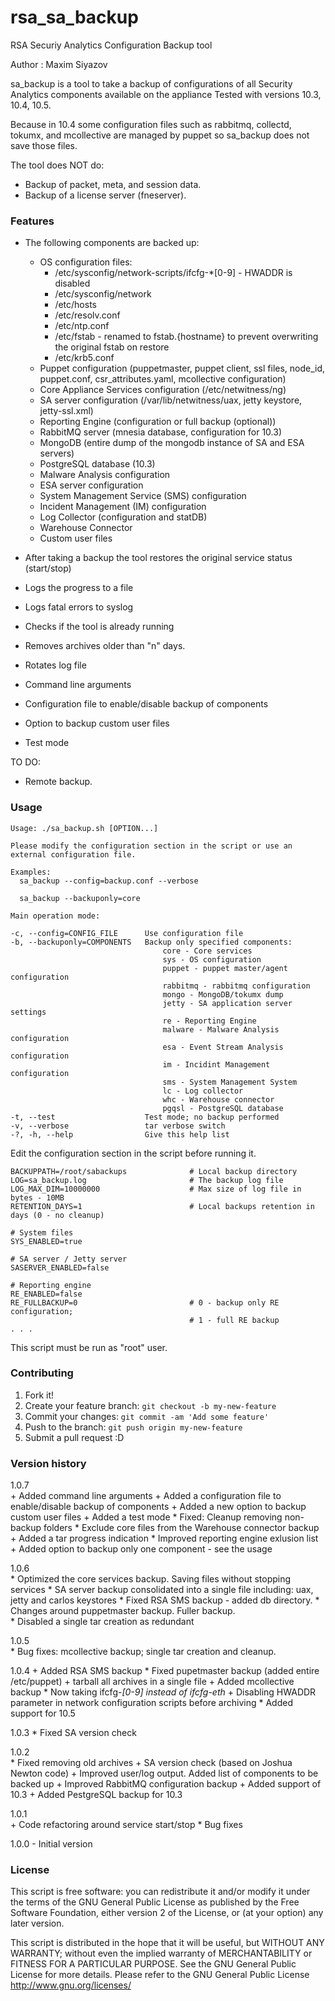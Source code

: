 # rsa_sa_backup

RSA Securiy Analytics Configuration Backup tool

Author : Maxim Siyazov 

sa_backup is a tool to take a backup of configurations of all Security Analytics components available on the appliance 
Tested with versions 10.3, 10.4, 10.5.   

Because in 10.4 some configuration files such as rabbitmq, collectd, tokumx, and mcollective are managed by puppet so sa_backup does not save those files. 

The tool does NOT do:
- Backup of packet, meta, and session data. 
- Backup of a license server (fneserver).

### Features

* The following components are backed up:
  - OS configuration files:
    - /etc/sysconfig/network-scripts/ifcfg-*[0-9] - HWADDR is disabled
    - /etc/sysconfig/network
    - /etc/hosts
    - /etc/resolv.conf
    - /etc/ntp.conf
    - /etc/fstab - renamed to fstab.{hostname} to prevent overwriting the original fstab on restore
    - /etc/krb5.conf
  - Puppet configuration (puppetmaster, puppet client, ssl files, node_id, puppet.conf, csr_attributes.yaml, mcollective configuration)
  - Core Appliance Services configuration (/etc/netwitness/ng)
  - SA server configuration (/var/lib/netwitness/uax, jetty keystore, jetty-ssl.xml)
  - Reporting Engine (configuration or full backup (optional))
  - RabbitMQ server (mnesia database, configuration for 10.3)
  - MongoDB (entire dump of the mongodb instance of SA and ESA servers)
  - PostgreSQL database (10.3)
  - Malware Analysis configuration
  - ESA server configuration
  - System Management Service (SMS) configuration
  - Incident Management (IM) configuration
  - Log Collector (configuration and statDB)
  - Warehouse Connector 
  - Custom user files

* After taking a backup the tool restores the original service status (start/stop)
* Logs the progress to a file
* Logs fatal errors to syslog
* Checks if the tool is already running
* Removes archives older than "n" days. 
* Rotates log file
* Command line arguments
* Configuration file to enable/disable backup of components
* Option to backup custom user files
* Test mode


TO DO:
- Remote backup.


### Usage
```
Usage: ./sa_backup.sh [OPTION...]

Please modify the configuration section in the script or use an external configuration file.

Examples:
  sa_backup --config=backup.conf --verbose

  sa_backup --backuponly=core

Main operation mode:

-c, --config=CONFIG_FILE      Use configuration file
-b, --backuponly=COMPONENTS   Backup only specified components:
                                  core - Core services
                                  sys - OS configuration
                                  puppet - puppet master/agent configuration
                                  rabbitmq - rabbitmq configuration
                                  mongo - MongoDB/tokumx dump
                                  jetty - SA application server settings
                                  re - Reporting Engine
                                  malware - Malware Analysis configuration
                                  esa - Event Stream Analysis configuration
                                  im - Incidint Management configuration
                                  sms - System Management System
                                  lc - Log collector
                                  whc - Warehouse connector
                                  pgqsl - PostgreSQL database
-t, --test                    Test mode; no backup performed
-v, --verbose                 tar verbose switch
-?, -h, --help                Give this help list
```

Edit the configuration section in the script before running it.
```
BACKUPPATH=/root/sabackups              # Local backup directory
LOG=sa_backup.log                       # The backup log file
LOG_MAX_DIM=10000000                    # Max size of log file in bytes - 10MB 
RETENTION_DAYS=1                        # Local backups retention in days (0 - no cleanup)
										
# System files 
SYS_ENABLED=true

# SA server / Jetty server
SASERVER_ENABLED=false

# Reporting engine
RE_ENABLED=false
RE_FULLBACKUP=0                         # 0 - backup only RE configuration; 
                                        # 1 - full RE backup
. . .
```

This script must be run as "root" user. 


### Contributing

1. Fork it!
2. Create your feature branch: `git checkout -b my-new-feature`
3. Commit your changes: `git commit -am 'Add some feature'`
4. Push to the branch: `git push origin my-new-feature`
5. Submit a pull request :D

### Version history

1.0.7     
		+ Added command line arguments
		+ Added a configuration file to enable/disable backup of components
		+ Added a new option to backup custom user files
		+ Added a test mode
		* Fixed: Cleanup removing non-backup folders
		* Exclude core files from the Warehouse connector backup
		+ Added a tar progress indication
		* Improved reporting engine exlusion list
		+ Added option to backup only one component - see the usage
		
1.0.6   
        * Optimized the core services backup. Saving files without stopping services 
        * SA server backup consolidated into a single file including: uax, jetty and carlos keystores
        * Fixed RSA SMS backup -  added db directory. 
        * Changes around puppetmaster backup. Fuller backup.          
        * Disabled a single tar creation as redundant 

1.0.5	
        * Bug fixes: mcollective backup; single tar creation and cleanup.

1.0.4
        + Added RSA SMS backup
        * Fixed pupetmaster backup (added entire /etc/puppet)
        + tarball all archives in a single file
        + Added mcollective backup
        * Now taking ifcfg-*[0-9] instead of ifcfg-eth*
        + Disabling HWADDR parameter in network configuration scripts before archiving 
        * Added support for 10.5

1.0.3
        * Fixed SA version check

1.0.2		
		* Fixed removing old archives
		+ SA version check (based on Joshua Newton code)
		+ Improved user/log output. Added list of components to be backed up
		+ Improved RabbitMQ configuration backup
		+ Added support of 10.3
		+ Added PestgreSQL backup for 10.3

1.0.1		
		+ Code refactoring around service start/stop
		* Bug fixes

1.0.0	- Initial version
			
### License

  This script is free software: you can redistribute it and/or modify it under
  the terms of the GNU General Public License as published by the Free Software
  Foundation, either version 2 of the License, or (at your option) any later
  version.
  
  This script is distributed in the hope that it will be useful, but WITHOUT
  ANY WARRANTY; without even the implied warranty of MERCHANTABILITY or FITNESS
  FOR A PARTICULAR PURPOSE. See the GNU General Public License for more details.
  Please refer to the GNU General Public License <http://www.gnu.org/licenses/>

